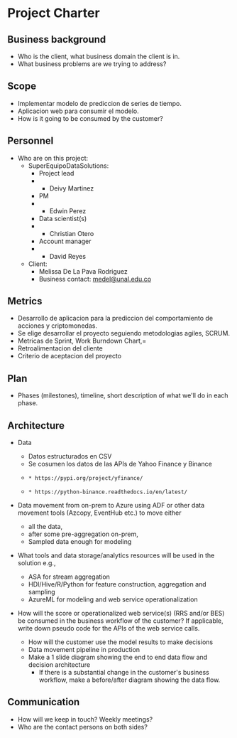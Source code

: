 # Project Charter

## Business background

* Who is the client, what business domain the client is in.
* What business problems are we trying to address?

## Scope
* Implementar modelo de prediccion de series de tiempo.
* Aplicacion web para consumir el modelo.
* How is it going to be consumed by the customer?

## Personnel
* Who are on this project:
	* SuperEquipoDataSolutions:
		* Project lead
		* 	* Deivy Martinez
		* PM
		* 	* Edwin Perez
		* Data scientist(s)
		*	* Christian Otero 	
		* Account manager
		* 	* David Reyes
	* Client:
		* Melissa De La Pava Rodriguez
		* Business contact: medel@unal.edu.co
	
## Metrics
* Desarrollo de aplicacion para la prediccion del comportamiento de acciones y criptomonedas.
* Se elige desarrollar el proyecto seguiendo metodologias agiles, SCRUM.
* Metricas de Sprint, Work Burndown Chart,= 
* Retroalimentacion del cliente
* Criterio de aceptacion del proyecto

## Plan
* Phases (milestones), timeline, short description of what we'll do in each phase.

## Architecture
* Data
  * Datos estructurados en CSV
  * Se cosumen los datos de las APIs de Yahoo Finance y Binance
  * 	* https://pypi.org/project/yfinance/
  * 	* https://python-binance.readthedocs.io/en/latest/
* Data movement from on-prem to Azure using ADF or other data movement tools (Azcopy, EventHub etc.) to move either
  * all the data, 
  * after some pre-aggregation on-prem,
  * Sampled data enough for modeling 

* What tools and data storage/analytics resources will be used in the solution e.g.,
  * ASA for stream aggregation
  * HDI/Hive/R/Python for feature construction, aggregation and sampling
  * AzureML for modeling and web service operationalization
* How will the score or operationalized web service(s) (RRS and/or BES) be consumed in the business workflow of the customer? If applicable, write down pseudo code for the APIs of the web service calls.
  * How will the customer use the model results to make decisions
  * Data movement pipeline in production
  * Make a 1 slide diagram showing the end to end data flow and decision architecture
    * If there is a substantial change in the customer's business workflow, make a before/after diagram showing the data flow.

## Communication
* How will we keep in touch? Weekly meetings?
* Who are the contact persons on both sides?
